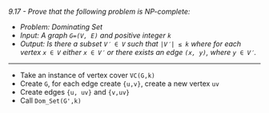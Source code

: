 *9.17 - Prove that the following problem is NP-complete:*
- *Problem: Dominating Set*
- *Input: A graph `G=(V, E)` and positive integer `k`*
- *Output: Is there a subset `V′ ∈ V` such that `|V′| ≤ k` where for each vertex `x ∈ V` either `x ∈ V′` or there exists an edge `(x, y)`, where `y ∈ V′`.*
***
- Take an instance of vertex cover `VC(G,k)`
- Create `G`, for each edge create `{u,v}`, create a new vertex `uv`
- Create edges `{u, uv}` and `{v,uv}`
- Call `Dom_Set(G',k)`

